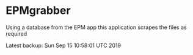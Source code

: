 # EPMgrabber
Using a database from the EPM app this application scrapes the files as required


Latest backup: Sun Sep 15 10:58:01 UTC 2019
